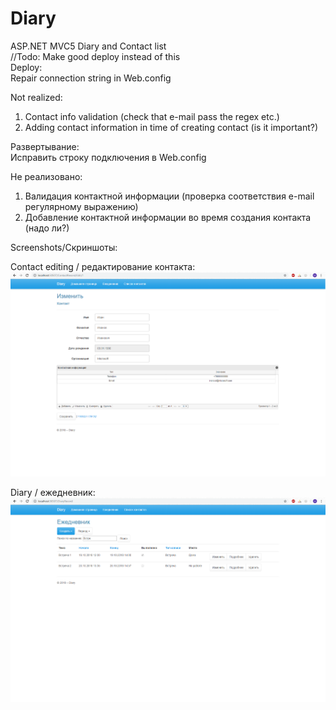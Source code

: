 # Diary
ASP.NET MVC5 Diary and Contact list <br />
//Todo: Make good deploy instead of this <br />
Deploy: <br />
Repair connection string in Web.config

Not realized:
1) Contact info validation (check that e-mail pass the regex etc.)
2) Adding contact information in time of creating contact (is it important?)

Развертывание: <br />
Исправить строку подключения в Web.config

Не реализовано:
1) Валидация контактной информации (проверка соответствия e-mail регулярному выражению)
2) Добавление контактной информации во время создания контакта (надо ли?)

Screenshots/Скриншоты:

Contact editing / редактирование контакта:
![alt text](https://github.com/CaptainIllidan/Diary/blob/master/Diary/Screenshots/ContactEdit.png)

Diary / ежедневник:
![alt text](https://github.com/CaptainIllidan/Diary/blob/master/Diary/Screenshots/Diary.png)
